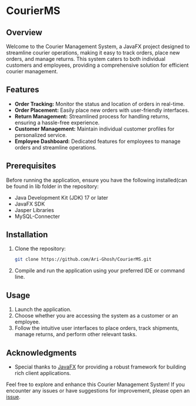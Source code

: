 # CourierMS

## Overview

Welcome to the Courier Management System, a JavaFX project designed to streamline courier operations, making it easy to track orders, place new orders, and manage returns. This system caters to both individual customers and employees, providing a comprehensive solution for efficient courier management.

## Features

- **Order Tracking:** Monitor the status and location of orders in real-time.
- **Order Placement:** Easily place new orders with user-friendly interfaces.
- **Return Management:** Streamlined process for handling returns, ensuring a hassle-free experience.
- **Customer Management:** Maintain individual customer profiles for personalized service.
- **Employee Dashboard:** Dedicated features for employees to manage orders and streamline operations.

## Prerequisites

Before running the application, ensure you have the following installed(can be found in lib folder in the repository:

- Java Development Kit (JDK) 17 or later
- JavaFX SDK
- Jasper Libraries
- MySQL-Connecter

## Installation

1. Clone the repository:

   ```bash
   git clone https://github.com/Ari-Ghosh/CourierMS.git
   ```

2. Compile and run the application using your preferred IDE or command line.

## Usage

1. Launch the application.
2. Choose whether you are accessing the system as a customer or an employee.
3. Follow the intuitive user interfaces to place orders, track shipments, manage returns, and perform other relevant tasks.

## Acknowledgments

- Special thanks to [JavaFX](https://openjfx.io/) for providing a robust framework for building rich client applications.

Feel free to explore and enhance this Courier Management System! If you encounter any issues or have suggestions for improvement, please open an [issue](https://github.com/Ari-Ghosh/CourierMS/issues).
